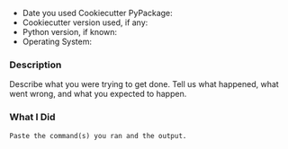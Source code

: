 * Date you used Cookiecutter PyPackage:
* Cookiecutter version used, if any:
* Python version, if known:
* Operating System:

### Description

Describe what you were trying to get done. Tell us what happened, what went wrong, and what you expected to happen.

### What I Did

```
Paste the command(s) you ran and the output.
```
